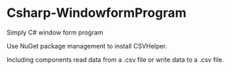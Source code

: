# Csharp-WindowformProgram
Simply C# window form program

Use NuGet package management to install CSVHelper.

Including components read data from a .csv file or write data to a .csv file.
